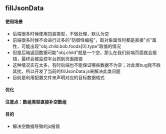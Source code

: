 fillJsonData
---
#### 使用场景
- 后端很多时候使用包装类型，不做处理，默认为空
- 前端很多时候不会进行过多的"防御性编程"，取对象属性时都是直接"点"属性，可能出现"obj.child.bob.foods[0].type"取值的情况
- 但是后端返回数据可能"obj.child"就是一个空，那么在我们前端页面就会报错，最终会被监控平台抓到页面报错
- 这种情况实在太多，有时后端也不能保证哪些数据不为空；对此类bug我不胜其扰，所以开发了当前的fillJsonData.js来解决此类问题
- 目前是利用配置文件来声明对应的目标数据格式

#### 优化
**注意点：数组类型直接补空数组**

#### 目的
- 解决空数据导致的js报错



